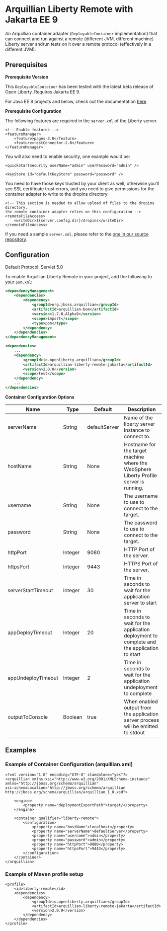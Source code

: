 # Arquillian Liberty Remote with Jakarta EE 9

An Arquillian container adapter (`DeployableContainer` implementation) that can connect and run against a remote (different JVM, different machine) Liberty server andrun tests on it over a remote protocol (effectively in a different JVM).

## Prerequisites

**Prerequisite Version**

This `DeployableContainer` has been tested with the latest beta release of Open Liberty. Requires Jakarta EE 9.

For Java EE 8 projects and below, check out the documentation [here](README.md).

**Prerequisite Configuration**

The following features are required in the `server.xml` of the Liberty server.

```
<!-- Enable features -->
<featureManager>
    <feature>pages-3.0</feature>
    <feature>restConnector-2.0</feature>
</featureManager>
```

You will also need to enable security, one example would be:

```
<quickStartSecurity userName="admin" userPassword="admin" />

<keyStore id="defaultKeyStore" password="password" />
```

You need to have those keys trusted by your client as well, otherwise you'll see SSL certificate trust errors, and you need to give permissions for the container adapter to write to the dropins directory:

````
<!-- This section is needed to allow upload of files to the dropins directory,
the remote container adapter relies on this configuration -->
<remoteFileAccess>
    <writeDir>${server.config.dir}/dropins</writeDir>
</remoteFileAccess>
````

If you need a sample `server.xml`, please refer to the [one in our source repository](https://github.com/OpenLiberty/liberty-arquillian/blob/master/liberty-remote/src/test/resources/server.xml).

## Configuration

Default Protocol: Servlet 5.0

To enable Arquillian Liberty Remote in your project, add the following to your `pom.xml`:
```xml
<dependencyManagement>
	<dependencies>
		<dependency>
			<groupId>org.jboss.arquillian</groupId>
			<artifactId>arquillian-bom</artifactId>
			<version>1.7.0.Alpha9</version>
			<scope>import</scope>
			<type>pom</type>
		</dependency>
	</dependencies>
</dependencyManagement>

<dependencies>
	...
	<dependency>
		<groupId>io.openliberty.arquillian</groupId>
		<artifactId>arquillian-liberty-remote-jakarta</artifactId>
		<version>2.0.0</version>
		<scope>test</scope>
	</dependency>
	...
</dependencies>
```

**Container Configuration Options**

| Name | Type | Default | Description |
| ---- | ---- | ------- | ----------- |
| serverName | String | defaultServer | Name of the liberty server instance to connect to. |
| hostName | String | None | Hostname for the target machine where the WebSphere Liberty Profile server is running. |
| username | String | None | The username to use to connect to the target. |
| password | String | None | The password to use to connect to the target. |
| httpPort | Integer | 9080 | HTTP Port of the server. |
| httpsPort | Integer | 9443 | HTTPS Port of the server. |
| serverStartTimeout | Integer | 30 | Time in seconds to wait for the application server to start |
| appDeployTimeout | Integer | 20 | Time in seconds to wait for the application deployment to complete and the application to start |
| appUndeployTimeout | Integer | 2 | Time in seconds to wait for the application undeployment to complete |
| outputToConsole | Boolean | true | When enabled output from the application server process will be emitted to stdout |

## Examples

### Example of Container Configuration (arquillian.xml)

```
<?xml version="1.0" encoding="UTF-8" standalone="yes"?>
<arquillian xmlns:xsi="http://www.w3.org/2001/XMLSchema-instance"
xmlns="http://jboss.org/schema/arquillian"
xsi:schemaLocation="http://jboss.org/schema/arquillian http://jboss.org/schema/arquillian/arquillian_1_0.xsd">

	<engine>
		<property name="deploymentExportPath">target/</property>
	</engine>
	
	<container qualifier="liberty-remote">
		<configuration>
			<property name="hostName">localhost</property>
			<property name="serverName">defaultServer</property>
			<property name="username">admin</property>
			<property name="password">admin</property>
			<property name="httpPort">9080</property>
			<property name="httpsPort">9443</property>
		</configuration>
	</container>
</arquillian>
```

### Example of Maven profile setup
```
<profile>
	<id>liberty-remote</id>
	<dependencies>
		<dependency>
			<groupId>io.openliberty.arquillian</groupId>
			<artifactId>arquillian-liberty-remote-jakarta</artifactId>
			<version>2.0.0</version>
		</dependency>
	</dependencies>
</profile>
```